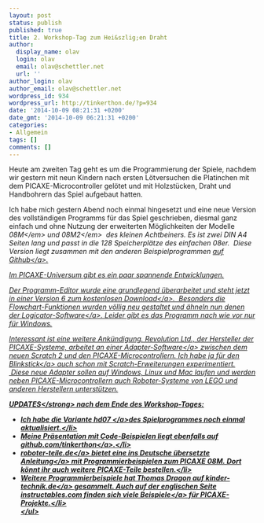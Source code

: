 ```yaml
---
layout: post
status: publish
published: true
title: 2. Workshop-Tag zum Hei&szlig;en Draht
author:
  display_name: olav
  login: olav
  email: olav@schettler.net
  url: ''
author_login: olav
author_email: olav@schettler.net
wordpress_id: 934
wordpress_url: http://tinkerthon.de/?p=934
date: '2014-10-09 08:21:31 +0200'
date_gmt: '2014-10-09 06:21:31 +0200'
categories:
- Allgemein
tags: []
comments: []
---
```

<p>Heute am zweiten Tag geht es um die Programmierung der Spiele, nachdem wir gestern mit neun Kindern nach ersten L&ouml;tversuchen die Platinchen mit dem PICAXE-Microcontroller gel&ouml;tet und mit Holzst&uuml;cken, Draht und Handbohrern das Spiel aufgebaut hatten.</p>
<p>Ich habe mich gestern Abend noch einmal hingesetzt und eine neue Version des vollst&auml;ndigen Programms f&uuml;r das Spiel geschrieben, diesmal ganz einfach und ohne Nutzung der erweiterten M&ouml;glichkeiten der Modelle <em>08M<&#47;em> und <em>08M2<&#47;em> &nbsp;des kleinen Achtbeiners. Es ist zwei DIN A4 Seiten lang und passt in die 128 Speicherpl&auml;tze des einfachen 08er. &nbsp;Diese Version liegt zusammen mit den anderen Beispielprogrammen <a href="https:&#47;&#47;github.com&#47;tinkerthon&#47;Der-heisse-Draht&#47;blob&#47;master&#47;code&#47;hd07.bas">auf Github<&#47;a>.</p>
<p>Im PICAXE-Universum gibt es ein paar spannende Entwicklungen.</p>
<p>Der Programm-Editor wurde&nbsp;eine grundlegend &uuml;berarbeitet und steht jetzt in einer Version 6 zum <a href="http:&#47;&#47;www.picaxe.com&#47;Software&#47;PICAXE&#47;PICAXE-Editor-6&#47;">kostenlosen Download<&#47;a>. &nbsp;Besonders die Flowchart-Funktionen wurden v&ouml;llig neu gestaltet und &auml;hneln nun denen der <a href="http:&#47;&#47;www.picaxe.com&#47;Teaching&#47;Logicator-Flowcharting-Software&#47;">Logicator-Software<&#47;a>. Leider gibt es das Programm nach wie vor nur f&uuml;r Windows.</p>
<p>Interessant ist eine weitere Ank&uuml;ndigung. Revolution Ltd., der Hersteller der PICAXE-Systeme, arbeitet an einer <a href="http:&#47;&#47;www.picaxe.com&#47;Teaching&#47;Other-Software&#47;Scratch-Helper-Apps&#47;">Adapter-Software<&#47;a> zwischen dem neuen Scratch 2 und den PICAXE-Microcontrollern. Ich habe ja <a href="http:&#47;&#47;tinkerthon.de&#47;2014&#47;09&#47;blinkstick-pro-mit-scratch-steuern&#47;">f&uuml;r den Blinkstick<&#47;a> auch schon mit Scratch-Erweiterungen experimentiert. &nbsp;Diese neue Adapter sollen auf Windows, Linux und Mac laufen und werden neben PICAXE-Microcontrollern auch Roboter-Systeme von LEGO und anderen Herstellern unterst&uuml;tzen.</p>
<p><strong>UPDATES<&#47;strong> nach dem Ende des Workshop-Tages:</p>
<ul>
<li>Ich habe die <a href="https:&#47;&#47;github.com&#47;tinkerthon&#47;Der-heisse-Draht&#47;blob&#47;master&#47;code&#47;hd07.bas">Variante hd07 <&#47;a>des Spielprogrammes noch einmal aktualisiert.<&#47;li>
<li>Meine Pr&auml;sentation mit Code-Beispielen liegt ebenfalls auf <a href="https:&#47;&#47;github.com&#47;tinkerthon&#47;Der-heisse-Draht&#47;raw&#47;master&#47;heisser_draht.pdf">github.com&#47;tinkerthon<&#47;a>.<&#47;li>
<li><a href="http:&#47;&#47;www.picaxe-shop.de&#47;">roboter-teile.de<&#47;a> bietet eine&nbsp;<a href="http:&#47;&#47;www.roboter-teile.de&#47;datasheets&#47;AXE003M_D.pdf">ins Deutsche &uuml;bersetzte Anleitung<&#47;a> mit Programmierbeispielen zum PICAXE 08M.&nbsp;Dort k&ouml;nnt ihr auch weitere PICAXE-Teile bestellen.<&#47;li>
<li>Weitere Programmierbeispiele hat Thomas Dragon&nbsp;auf&nbsp;<a href="http:&#47;&#47;www.kinder-technik.de&#47;elektronik&#47;mikrocontroller-picaxe&#47;picaxe-programmbeispiele.html">kinder-technik.de<&#47;a> gesammelt. Auch auf der englischen Seite instructables.com finden sich <a href="http:&#47;&#47;www.instructables.com&#47;tag&#47;?q=picaxe">viele Beispiele<&#47;a>&nbsp;f&uuml;r PICAXE-Projekte.<&#47;li><br />
<&#47;ul></p>
